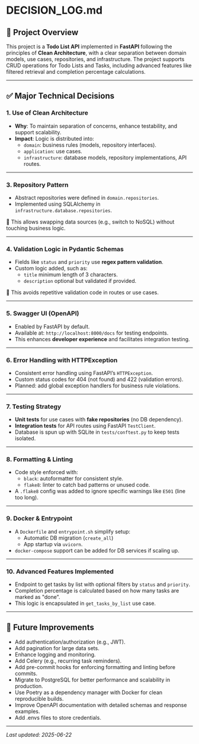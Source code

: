 # DECISION_LOG.md

## 📌 Project Overview

This project is a **Todo List API** implemented in **FastAPI** following the principles of **Clean Architecture**, with a clear separation between domain models, use cases, repositories, and infrastructure. The project supports CRUD operations for Todo Lists and Tasks, including advanced features like filtered retrieval and completion percentage calculations.

---

## ✅ Major Technical Decisions

### 1. **Use of Clean Architecture**
- **Why**: To maintain separation of concerns, enhance testability, and support scalability.
- **Impact**: Logic is distributed into:
  - `domain`: business rules (models, repository interfaces).
  - `application`: use cases.
  - `infrastructure`: database models, repository implementations, API routes.

---


### 3. **Repository Pattern**
- Abstract repositories were defined in `domain.repositories`.
- Implemented using SQLAlchemy in `infrastructure.database.repositories`.

🔄 This allows swapping data sources (e.g., switch to NoSQL) without touching business logic.

---

### 4. **Validation Logic in Pydantic Schemas**
- Fields like `status` and `priority` use **regex pattern validation**.
- Custom logic added, such as:
  - `title` minimum length of 3 characters.
  - `description` optional but validated if provided.

📎 This avoids repetitive validation code in routes or use cases.

---

### 5. **Swagger UI (OpenAPI)**
- Enabled by FastAPI by default.
- Available at: `http://localhost:8000/docs` for testing endpoints.
- This enhances **developer experience** and facilitates integration testing.

---

### 6. **Error Handling with HTTPException**
- Consistent error handling using FastAPI’s `HTTPException`.
- Custom status codes for 404 (not found) and 422 (validation errors).
- Planned: add global exception handlers for business rule violations.

---

### 7. **Testing Strategy**
- **Unit tests** for use cases with **fake repositories** (no DB dependency).
- **Integration tests** for API routes using FastAPI `TestClient`.
- Database is spun up with SQLite in `tests/conftest.py` to keep tests isolated.

---

### 8. **Formatting & Linting**
- Code style enforced with:
  - `black`: autoformatter for consistent style.
  - `flake8`: linter to catch bad patterns or unused code.
- A `.flake8` config was added to ignore specific warnings like `E501` (line too long).

---

### 9. **Docker & Entrypoint**
- A `Dockerfile` and `entrypoint.sh` simplify setup:
  - Automatic DB migration (`create_all`)
  - App startup via `uvicorn`.
- `docker-compose` support can be added for DB services if scaling up.

---

### 10. **Advanced Features Implemented**
- Endpoint to get tasks by list with optional filters by `status` and `priority`.
- Completion percentage is calculated based on how many tasks are marked as "done".
- This logic is encapsulated in `get_tasks_by_list` use case.

---

## 📅 Future Improvements

- Add authentication/authorization (e.g., JWT).
- Add pagination for large data sets.
- Enhance logging and monitoring.
- Add Celery (e.g., recurring task reminders).
- Add pre-commit hooks for enforcing formatting and linting before commits.
- Migrate to PostgreSQL for better performance and scalability in production.
- Use Poetry as a dependency manager with Docker for clean reproducible builds.
- Improve OpenAPI documentation with detailed schemas and response examples.
- Add .envs files to store credentials.

---

_Last updated: 2025-06-22_
